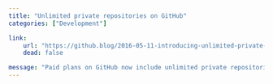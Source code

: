 ```yaml
---
title: "Unlimited private repositories on GitHub"
categories: ["Development"]

link:
    url: "https://github.blog/2016-05-11-introducing-unlimited-private-repositories/"
    dead: false

message: "Paid plans on GitHub now include unlimited private repositories!"
---
```

